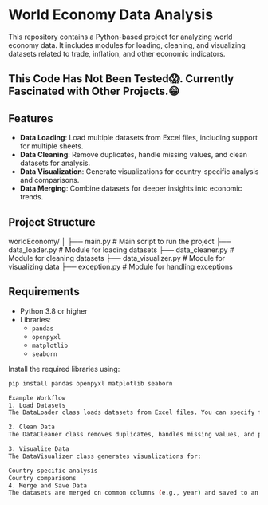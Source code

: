 # World Economy Data Analysis

This repository contains a Python-based project for analyzing world economy data. It includes modules for loading, cleaning, and visualizing datasets related to trade, inflation, and other economic indicators.

## This Code Has Not Been Tested😱. Currently Fascinated with Other Projects.😁

## Features

- **Data Loading**: Load multiple datasets from Excel files, including support for multiple sheets.
- **Data Cleaning**: Remove duplicates, handle missing values, and clean datasets for analysis.
- **Data Visualization**: Generate visualizations for country-specific analysis and comparisons.
- **Data Merging**: Combine datasets for deeper insights into economic trends.

## Project Structure

worldEconomy/ │ 
├── main.py # Main script to run the project 
├── data_loader.py # Module for loading datasets 
├── data_cleaner.py # Module for cleaning datasets 
├── data_visualizer.py # Module for visualizing data 
├── exception.py # Module for handling exceptions 


## Requirements

- Python 3.8 or higher
- Libraries:
  - `pandas`
  - `openpyxl`
  - `matplotlib`
  - `seaborn`

Install the required libraries using:
```bash
pip install pandas openpyxl matplotlib seaborn

Example Workflow
1. Load Datasets
The DataLoader class loads datasets from Excel files. You can specify file paths and sheet names in the datasets_info dictionary.

2. Clean Data
The DataCleaner class removes duplicates, handles missing values, and prepares the data for analysis.

3. Visualize Data
The DataVisualizer class generates visualizations for:

Country-specific analysis
Country comparisons
4. Merge and Save Data
The datasets are merged on common columns (e.g., year) and saved to an Excel file (economy.xlsx).
